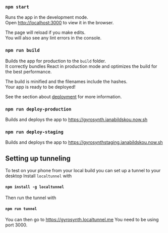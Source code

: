### `npm start`

Runs the app in the development mode.<br>
Open [http://localhost:3000](http://localhost:3000) to view it in the browser.

The page will reload if you make edits.<br>
You will also see any lint errors in the console.

### `npm run build`

Builds the app for production to the `build` folder.<br>
It correctly bundles React in production mode and optimizes the build for the best performance.

The build is minified and the filenames include the hashes.<br>
Your app is ready to be deployed!

See the section about [deployment](https://facebook.github.io/create-react-app/docs/deployment) for more information.

### `npm run deploy-production`

Builds and deploys the app to https://gyrosynth.ianabildskou.now.sh

### `npm run deploy-staging`

Builds and deploys the app to https://gyrosynthstaging.ianabildskou.now.sh

## Setting up tunneling

To test on your phone from your local build you can set up a tunnel to your desktop
Install `localtunnel` with

#### `npm install -g localtunnel`

Then run the tunnel with

#### `npm run tunnel`

You can then go to https://gyrosynth.localtunnel.me
You need to be using port 3000.
